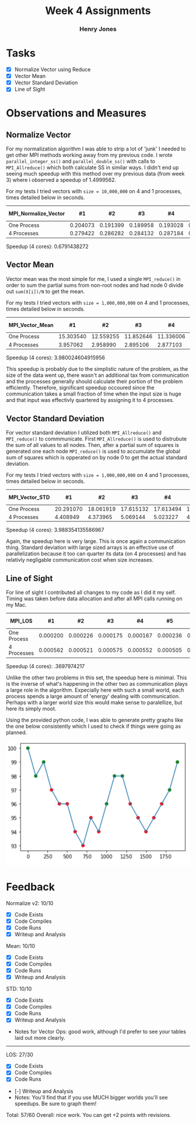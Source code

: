 # <center>Week 4 Assignments</center>
### <center>Henry Jones</center>

# Tasks

- [X] Normalize Vector using Reduce
- [X] Vector Mean
- [X] Vector Standard Deviation
- [X] Line of Sight

# Observations and Measures

## Normalize Vector

For my normalization algorithm I was able to strip a lot of 'junk' I needed to get other MPI methods working away from my previous code. I wrote `parallel_integer_ss()` and `parallel_double_ss()` with calls to `MPI_Allreduce()` which both calculate SS in similar ways. I didn't end up seeing much speedup with this method over my previous data (from week 3) where i observed a speedup of 1.4999562.

For my tests I tried vectors with `size = 10,000,000` on 4 and 1 processes, times detailed below in seconds.

| MPI_Normalize_Vector | #1       | #2       | #3       | #4       | #5       | Average (mean)
|----------------------|----------|----------|----------|----------|----------|----------------------|
| One Process          | 0.204073 | 0.191399 | 0.189958 | 0.193028 | 0.191665 | 0.1940246 |
| 4 Processes          | 0.279422 | 0.286282 | 0.284132 | 0.287184 | 0.291430 | 0.28569   |


Speedup (4 cores): 0.6791438272


## Vector Mean

Vector mean was the most simple for me, I used a single `MPI_reduce()` in order to sum the partial sums from non-root nodes and had node 0 divide out `sum(X[i])/N` to get the mean.

For my tests I tried vectors with `size = 1,000,000,000` on 4 and 1 processes, times detailed below in seconds.

| MPI_Vector_Mean | #1        | #2        | #3        | #4        | #5        | Average (mean)
|-----------------|-----------|-----------|-----------|-----------|-----------|----------------------|
| One Process     | 15.303540 | 12.559255 | 11.852646 | 11.336006 | 11.804202 | 12.5711298 |
| 4 Processes     | 3.957062  | 2.958990  | 2.895106  | 2.877103  | 3.104518  | 3.1585558 |

Speedup (4 cores): 3.980024604915956

This speedup is probably due to the simplistic nature of the problem, as the size of the data went up, there wasn't an additional tax from communication and the processes generally should calculate their portion of the problem efficiently. Therefore, significant speedup occoured since the communication takes a small fraction of time when the input size is huge and that input was effectivly quartered by assigning it to 4 processes.

## Vector Standard Deviation

For vector standard deviation I utilized both `MPI_Allreduce()` and `MPI_reduce()` to commmunicate. First `MPI_Allreduce()` is used to distrubute the sum of all values to all nodes. Then, after a partial sum of squares is generated one each node `MPI_reduce()` is used to accumulate the global sum of squares which is opperated on by node 0 to get the actual standard deviation.

For my tests I tried vectors with `size = 1,000,000,000` on 4 and 1 processes, times detailed below in seconds.

| MPI_Vector_STD | #1        | #2        | #3        | #4        | #5        | Average (mean)
|----------------|-----------|-----------|-----------|-----------|-----------|----------------------|
| One Process    | 20.291070 | 18.061919 | 17.615132 | 17.613494 | 19.075581 | 18.5314392 |
| 4 Processes    | 4.408949  | 4.373965  | 5.069144  | 5.023227  | 4.356653  | 4.6463876 |

Speedup (4 cores): 3.988354135586967

Again, the speedup here is very large. This is once again a communication thing. Standard deviation with large sized arrays is an effective use of parallelization because it too can quarter its data (on 4 processes) and has relativly negligable communication cost when size increases.

## Line of Sight

For line of sight I contributed all changes to my code as I did it my self. Timing was taken before data allocation and after all MPI calls running on my Mac.

| MPI_LOS     | #1       | #2       | #3       | #4       | #5       | Average (Mean) |
|-------------|----------|----------|----------|----------|----------|----------------|
| One Process | 0.000200 | 0.000226 | 0.000175 | 0.000167 | 0.000236 | 0.0002008 |
| 4 Processes | 0.000562 | 0.000521 | 0.000575 | 0.000552 | 0.000505 | 0.000543 |

Speedup (4 cores): .3697974217

Unlike the other two problems in this set, the speedup here is minimal. This is the inverse of what's happening in the other two as communication plays a large role in the algorithm. Expecially here with such a small world, each process spends a large amount of 'energy' dealing with communication. Perhaps with a larger world size this would make sense to paralellize, but here its simply moot.

Using the provided python code, I was able to generate pretty graphs like the one below consistently which I used to check if things were going as planned.

![](LOS.png)

# Feedback

Normalize v2: 10/10
- [x] Code Exists
- [x] Code Compiles
- [x] Code Runs
- [x] Writeup and Analysis

Mean: 10/10
- [x] Code Exists
- [x] Code Compiles
- [x] Code Runs
- [x] Writeup and Analysis

STD: 10/10 
- [x] Code Exists
- [x] Code Compiles
- [x] Code Runs
- [x] Writeup and Analysis

- Notes for Vector Ops: good work, although I'd prefer to see your tables laid out more clearly.

---

LOS: 27/30
- [x] Code Exists
- [x] Code Compiles
- [x] Code Runs
- [-] Writeup and Analysis
- Notes:  You'll find that if you use MUCH bigger worlds you'll see speedups.  Be sure to graph them!

Total:  57/60
Overall: nice work. You can get +2 points with revisions. 
